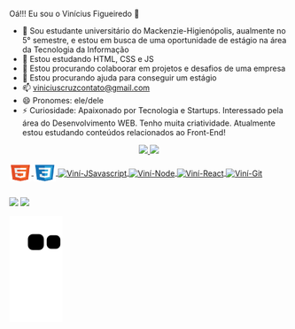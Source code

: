 Oá!!! Eu sou o Vinícius Figueiredo 👋


- 🔭 Sou estudante universitário do Mackenzie-Higienópolis, aualmente no 5° semestre, e estou em busca de uma oportunidade de estágio na área da Tecnologia da Informação
- 🌱 Estou estudando HTML, CSS e JS
- 👯 Estou procurando colaboorar em projetos e desafios de uma empresa
- 🤔 Estou procurando ajuda para conseguir um estágio
- 📫 viniciuscruzcontato@gmail.com
- 😄 Pronomes: ele/dele
- ⚡ Curiosidade: Apaixonado por Tecnologia e Startups. Interessado pela área do Desenvolvimento WEB. Tenho muita criatividade. Atualmente estou estudando conteúdos relacionados ao Front-End! 


<div align="center">
  <a href="https://github.com/vifidc">
  <img height="180em" src="https://github-readme-stats.vercel.app/api?username=vifidc&show_icons=true&theme=onedark&include_all_commits=true&count_private=true"/>
  <img height="180em" src="https://github-readme-stats.vercel.app/api/top-langs/?username=vifidc&layout=compact&langs_count=7&theme=onedark"/>
</div>
<div style="display: inline_block"><br>
  <img align="center" alt="Viní-HTML" height="30" width="40" src="https://raw.githubusercontent.com/devicons/devicon/master/icons/html5/html5-original.svg">
  <img align="center" alt="Viní-CSS" height="30" width="40" src="https://raw.githubusercontent.com/devicons/devicon/master/icons/css3/css3-original.svg">
  <img align="center" alt="Viní-JSavascript" height="30" width="40" src="https://cdn.jsdelivr.net/gh/devicons/devicon/icons/javascript/javascript-original.svg" />
  <img align="center" alt="Viní-Node" height="30" width="40" src="https://cdn.jsdelivr.net/gh/devicons/devicon/icons/nodejs/nodejs-original.svg" />             
  <img align="center" alt="Viní-React" height="30" width="40" src="https://cdn.jsdelivr.net/gh/devicons/devicon/icons/react/react-original.svg" />
  <img align="center" alt="Viní-Git" height="30" width="40" src="https://cdn.jsdelivr.net/gh/devicons/devicon/icons/git/git-original.svg" />
                 
                  
          
</div>
  
  ##
 
<div> 
  <a href = "mailto:viniciuscruzcontato@gmail.com"><img src="https://img.shields.io/badge/-Gmail-%23333?style=for-the-badge&logo=gmail&logoColor=white" target="_blank"></a>
  <a href="https://www.linkedin.com/in/vin%C3%ADcius-figueiredo-da-cruz-0866b01a1" target="_blank"><img src="https://img.shields.io/badge/-LinkedIn-%230077B5?style=for-the-badge&logo=linkedin&logoColor=white" target="_blank"></a> 
 
  ![Snake animation](https://github.com/vifidc/vifidc/blob/output/github-contribution-grid-snake.svg)
 
</div>
